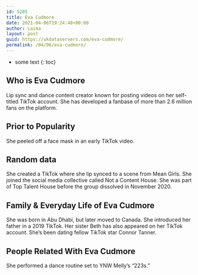 ```yaml
---
id: 5285
title: Eva Cudmore
date: 2021-04-06T19:24:48+00:00
author: Laima
layout: post
guid: https://ukdataservers.com/eva-cudmore/
permalink: /04/06/eva-cudmore/
---
```


* some text
{: toc}


## Who is Eva Cudmore
                  
                  
                  
Lip sync and dance content creator known for posting videos on her self-titled TikTok account. She has developed a fanbase of more than 2.6 million fans on the platform.
                  
              
            
              
            
                
                
                
## Prior to Popularity
                  
                  
                  
She peeled off a face mask in an early TikTok video. 
                  
              
            
              
            
                
                
                
## Random data
                  
                  
                  
She created a TikTok where she lip synced to a scene from Mean Girls. She joined the social media collective called Not a Content House. She was part of Top Talent House before the group dissolved in November 2020.
                  
              
            
              
            
                
                
                
## Family & Everyday Life of Eva Cudmore
                  
                  
                  
She was born in Abu Dhabi, but later moved to Canada. She introduced her father in a 2019 TikTok. Her sister Beth has also appeared on her TikTok account. She&#8217;s been dating fellow TikTok star Connor Tanner.
                  
              
            
              
            
                
                
                
## People Related With Eva Cudmore
                  
                  
                  
She performed a dance routine set to YNW Melly&#8217;s &#8220;223s.&#8221; 
                  
              
            
              
            
                
              
            
              
              
            
            
              
            
          
          
          